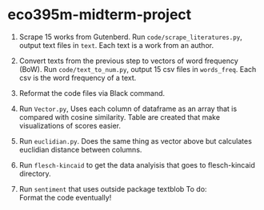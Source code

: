 # eco395m-midterm-project


1. Scrape 15 works from Gutenberd. Run `code/scrape_literatures.py`, output text files in `text`. Each text is a work from an author.  
2. Convert texts from the previous step to vectors of word frequency (BoW). Run `code/text_to_num.py`, output 15 csv files in `words_freq`. Each csv is the word frequency of a text.  
3. Reformat the code files via Black command.

4. Run `Vector.py`, Uses each column of dataframe as an array that is compared with cosine similarity. Table are created that make visualizations of scores easier.

5. Run `euclidian.py`. Does the same thing as vector above but calculates euclidian distance between columns. 

6. Run `flesch-kincaid` to get the data analyisis that goes to flesch-kincaid  directory. 

7. Run `sentiment` that uses outside package textblob
To do:  
Format the code eventually!

